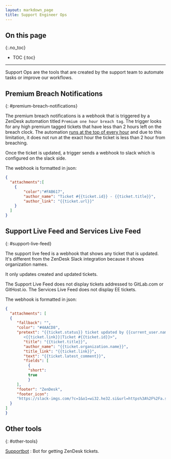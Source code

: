 ```yaml
---
layout: markdown_page
title: Support Engineer Ops
---
```


## On this page
{:.no_toc}

- TOC
{:toc}

----

Support Ops are the tools that are created by the support team to automate
tasks or improve our workflows.

## Premium Breach Notifications
{: #premium-breach-notifications}

The premium breach notifications is a webhook that is triggered by a ZenDesk
automation titled `Premium one hour breach tag`. The trigger looks for any
high premium tagged tickets that have less than 2 hours left on the breach clock.
The automation [runs at the top of every hour](https://support.zendesk.com/hc/en-us/articles/203662236-About-automations-and-how-they-work/index.html.md)
and due to this limitation, it does not run at the exact hour the ticket is less than 2 hour from breaching.

Once the ticket is updated, a trigger sends a webhook to slack which is
configured on the slack side.

The webhook is formatted in json:

```json
{
  "attachments":[
    {
        "color":"#FAB617",
        "author_name": "Ticket #{{ticket.id}} - {{ticket.title}}",
        "author_link": "{{ticket.url}}"
    }
  ]
}
```


## Support Live Feed and Services Live Feed
{: #support-live-feed}

The support live feed is a webhook that shows any ticket that is updated. It's
different from the ZenDesk Slack integration because it shows organization
names.

It only updates created and updated tickets.

The Support Live Feed does not display tickets addressed to GitLab.com or
GitHost.io. The Services Live Feed does not display EE tickets.

The webhook is formatted in json:

```json
{
  "attachments": [
  {
     "fallback": "",
     "color": "#4AACD8",
     "pretext": "{{ticket.status}} ticket updated by {{current_user.name}}:
        <{{ticket.link}}|Ticket #{{ticket.id}}>",
        "title": "{{ticket.title}}",
        "author_name": "{{ticket.organization.name}}",
        "title_link": "{{ticket.link}}",
        "text": "{{ticket.latest_comment}}",
        "fields": [
          {
          "short":
          true
          }
     ],
     "footer": "ZenDesk",
     "footer_icon":
     "https://slack-imgs.com/?c=1&o1=wi32.he32.si&url=https%3A%2F%2Fa.slack-edge.com%2F436da%2Fimg%2Funfurl_icons%2Fzendesk.png"
  }
]
}
```

## Other tools
{: #other-tools}

[Supportbot](https://gitlab.com/gl-support/gitlab-support-bot/tree/master/index.html.md/index.html.md) : Bot for getting ZenDesk tickets.
